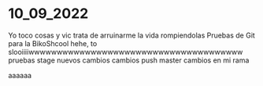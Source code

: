# 10_09_2022
Yo toco cosas y vic trata de arruinarme la vida rompiendolas
Pruebas de Git para la BikoShcool
hehe, to slooiiiiwwwwwwwwwwwwwwwwwwwwwwwwwwwwwwwwwwwwww
pruebas stage
nuevos cambios
cambios push master
cambios en mi rama 


aaaaaa
